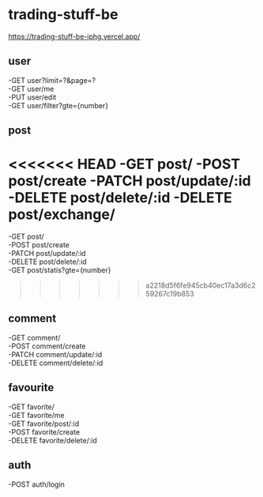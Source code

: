 # trading-stuff-be

https://trading-stuff-be-iphg.vercel.app/

## user

-GET user?limit=?&page=?  
-GET user/me  
-PUT user/edit  
-GET user/filter?gte={number}

## post

<<<<<<< HEAD
-GET post/
-POST post/create
-PATCH post/update/:id
-DELETE post/delete/:id
-DELETE post/exchange/
=======
-GET post/  
-POST post/create  
-PATCH post/update/:id  
-DELETE post/delete/:id  
-GET post/statis?gte={number}
>>>>>>> a2218d5f6fe945cb40ec17a3d6c259267c19b853

## comment

-GET comment/  
-POST comment/create  
-PATCH comment/update/:id  
-DELETE comment/delete/:id

## favourite

-GET favorite/  
-GET favorite/me  
-GET favorite/post/:id  
-POST favorite/create  
-DELETE favorite/delete/:id

## auth

-POST auth/login
